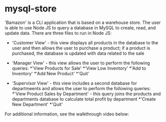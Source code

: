 # mysql-store

'Bamazon' is a CLI application that is based on a warehouse store. The user is able to use Node JS to query a database in MySQL to create, read, and update data. There are three files to run in Node JS:

* 'Customer View' - this view displays all products in the database to the user and then allows the user to purchase a product; if a product is purchased, the database is updated with data related to the sale

* 'Manager View' - this view allows the user to perform the following queries:
  *'View Products for Sale'
  *'View Low Inventory'
  *'Add to Inventory' 
  *'Add New Product'
  *'Quit'
* 'Supervisor View' - this view includes a second database for departmeents and allows the user to perform the following queries:
  *'View Product Sales by Department' - this query joins the products and departments database to calculate total profit by department
  *'Create New Department'
  *'Quit'
  
For additional information, see the walkthrough video below:
